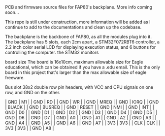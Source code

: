 PCB and firmware source files for FAP80's backplane. More info coming soon...

This repo is still under construction, more information will be added as I continue to add to the documentations and clean up the codebase. 

The backplane is the backbone of FAP80, as all the modules plug into it. The backplane has 5 slots, each 2cm apart, a STM32F072RBT6 controller, a 2.2 inch color serial LCD for displaying execution status, and 6 buttons for controlling the computer. the STM32 monitors 

board size
The board is 16x10cm, maximum allowable size for Eagle educational, which can be obtained if you have a .edu email. This is the only board in this project that's larger than the max allowable size of eagle freeware.


Bus slot
38x2 double row pin headers, with VCC and CPU signals on one row, and GND on the other. 

| GND | M1     |
| GND | RD     |
| GND | WR     |
| GND | MREQ   |
| GND | IORQ   |
| GND | BUACK  |
| GND | BUSREQ |
| GND | RESET  |
| GND | NMI    |
| GND | INT    |
| GND | D0     |
| GND | D1     |
| GND | D2     |
| GND | D3     |
| GND | D4     |
| GND | D5  |
| GND | D6  |
| GND | D7  |
| GND | A0  |
| GND | A1  |
| GND | A2  |
| GND | A3  |
| GND | A4  |
| GND | A5  |
| GND | A6  |
| GND | A7  |
| 3V3 | 3V3 |
| CLK | CLK |
| 3V3 | 3V3 |
| GND | A8  |
